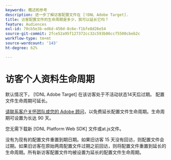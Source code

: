 ```yaml
---
keywords: 概述和参考
description: 进一步了解访客配置文件在 [!DNL Adobe Target].
title: 访客配置文件的生命周期是多少，我可以延长它吗？
feature: Audiences
exl-id: 70cb5e3b-ed6d-450d-8c6e-f1bfe8d26e54
source-git-commit: 2fce52a95f127372cc32c593b86ccf5500cbeb2c
workflow-type: tm+mt
source-wordcount: '143'
ht-degree: 62%

---
```


# 访客个人资料生命周期

默认情况下， [!DNL Adobe Target] 在该访客处于不活动状态14天后过期。 配置文件生命周期可延长。

[请联系客户关怀团队或您的 Adobe 顾问](/help/cmp-resources-and-contact-information.md#reference_ACA3391A00EF467B87930A450050077C)，以免费延长配置文件生命周期。生命周期可设置为长达 90 天。

您无需下载新 [!DNL Platform Web SDK] 文件或at.js文件。

没有为现有的配置文件重置到期日期。如果旧访客 15 天没有回访，则配置文件会过期。如果旧访客在原始两周配置文件过期之前回访，则将配置文件重置到延长的生命周期。所有新访客配置文件均被设置为延长的配置文件生命周期。
